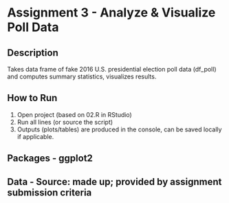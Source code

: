 # Assignment 3 - Analyze & Visualize Poll Data

## Description
Takes data frame of fake 2016 U.S. presidential election poll data (df_poll) and computes summary statistics, visualizes results.

## How to Run
1) Open project (based on 02.R in RStudio)
2) Run all lines (or source the script)
3) Outputs (plots/tables) are produced in the console, can be saved locally if applicable.

## Packages - ggplot2
## Data - Source: made up; provided by assignment submission criteria
